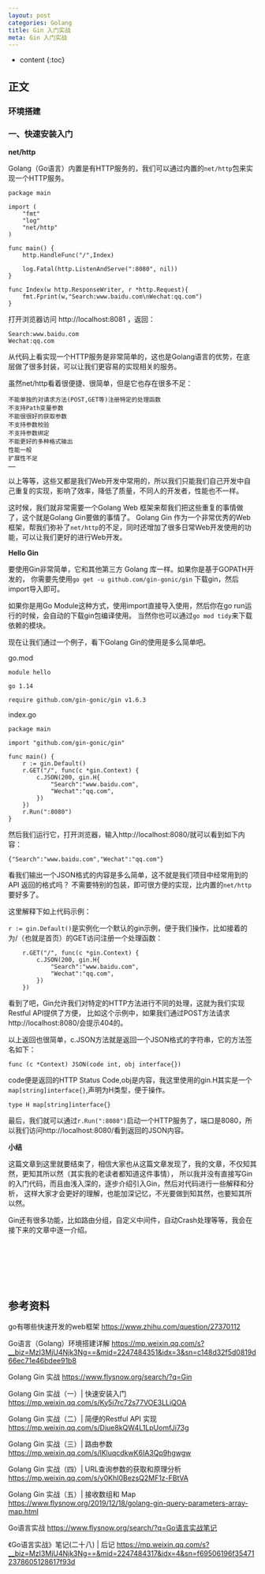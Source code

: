 ```yaml
---
layout: post
categories: Golang
title: Gin 入门实战
meta: Gin 入门实战
---
```

* content
{:toc}

## 正文

### 环境搭建



### 一、快速安装入门 

**net/http**

Golang（Go语言）内置是有HTTP服务的，我们可以通过内置的`net/http`包来实现一个HTTP服务。

```
package main

import (
	"fmt"
	"log"
	"net/http"
)

func main() {
	http.HandleFunc("/",Index)

	log.Fatal(http.ListenAndServe(":8080", nil))
}

func Index(w http.ResponseWriter, r *http.Request){
	fmt.Fprint(w,"Search:www.baidu.com\nWechat:qq.com")
}

```

打开浏览器访问 http://localhost:8081 ，返回：
```
Search:www.baidu.com
Wechat:qq.com
```

从代码上看实现一个HTTP服务是非常简单的，这也是Golang语言的优势，在底层做了很多封装，可以让我们更容易的实现相关的服务。

虽然net/http看着很便捷、很简单，但是它也存在很多不足：

    不能单独的对请求方法(POST,GET等)注册特定的处理函数
    不支持Path变量参数
    不能很很好的获取参数
    不支持参数校验
    不支持参数绑定
    不能更好的多种格式输出
    性能一般
    扩展性不足
    ……

以上等等，这些又都是我们Web开发中常用的，所以我们只能我们自己开发中自己重复的实现，影响了效率，降低了质量，不同人的开发者，性能也不一样。

这时候，我们就非常需要一个Golang Web 框架来帮我们把这些重复的事情做了，这个就是Golang Gin要做的事情了。
Golang Gin 作为一个非常优秀的Web框架，帮我们弥补了`net/http`的不足，同时还增加了很多日常Web开发使用的功能，可以让我们更好的进行Web开发。

**Hello Gin**

要使用Gin非常简单，它和其他第三方 Golang 库一样。如果你是基于GOPATH开发的，
你需要先使用`go get -u github.com/gin-gonic/gin` 下载gin，然后import导入即可。

如果你是用Go Module这种方式，使用import直接导入使用，然后你在go run运行的时候，会自动的下载gin包编译使用。
当然你也可以通过`go mod tidy`来下载依赖的模块。

现在让我们通过一个例子，看下Golang Gin的使用是多么简单吧。

go.mod
```
module hello

go 1.14

require github.com/gin-gonic/gin v1.6.3
```

index.go
```
package main

import "github.com/gin-gonic/gin"

func main() {
	r := gin.Default()
	r.GET("/", func(c *gin.Context) {
		c.JSON(200, gin.H{
			"Search":"www.baidu.com",
			"Wechat":"qq.com",
		})
	})
	r.Run(":8080")
}
```

然后我们运行它，打开浏览器，输入http://localhost:8080/就可以看到如下内容：
```
{"Search":"www.baidu.com","Wechat":"qq.com"}
```

看我们输出一个JSON格式的内容是多么简单，这不就是我们项目中经常用到的API 返回的格式吗？
不需要特别的包装，即可很方便的实现，比内置的`net/http`要好多了。

这里解释下如上代码示例：

`r := gin.Default()`是实例化一个默认的gin示例，便于我们操作，比如接着的为/（也就是首页）的GET访问注册一个处理函数：
```
    r.GET("/", func(c *gin.Context) {
        c.JSON(200, gin.H{
            "Search":"www.baidu.com",
            "Wechat":"qq.com",
        })
    })
```

看到了吧，Gin允许我们对特定的HTTP方法进行不同的处理，这就为我们实现Restful API提供了方便，
比如这个示例中，如果我们通过POST方法请求http://localhost:8080/会提示404的。

以上返回也很简单，c.JSON方法就是返回一个JSON格式的字符串，它的方法签名如下：
```
func (c *Context) JSON(code int, obj interface{})
```

code便是返回的HTTP Status Code,obj是内容，我这里使用的gin.H其实是一个`map[string]interface{}`,声明为H类型，便于操作。
```
type H map[string]interface{}
```

最后，我们就可以通过`r.Run(":8080")`启动一个HTTP服务了，端口是8080，所以我们访问http://localhost:8080/看到返回的JSON内容。

**小结**

这篇文章到这里就要结束了，相信大家也从这篇文章发现了，我的文章，不仅知其然，更知其所以然（其实我的老读者都知道这件事情），
所以我并没有直接写Gin的入门代码，而且由浅入深的，逐步介绍引入Gin，然后对代码进行一些解释和分析，
这样大家才会更好的理解，也能加深记忆，不光要做到知其然，也要知其所以然。

Gin还有很多功能，比如路由分组，自定义中间件，自动Crash处理等等，我会在接下来的文章中逐一介绍。



<br/><br/><br/><br/><br/>
## 参考资料

go有哪些快速开发的web框架 <https://www.zhihu.com/question/27370112>

Go语言（Golang）环境搭建详解 <https://mp.weixin.qq.com/s?__biz=MzI3MjU4Njk3Ng==&mid=2247484351&idx=3&sn=c148d32f5d0819d66ec71e46bdee91b8>

Golang Gin 实战 <https://www.flysnow.org/search/?q=Gin>

Golang Gin 实战（一）| 快速安装入门 <https://mp.weixin.qq.com/s/Ky5i7rc72s77VOE3LLiQOA>

Golang Gin 实战（二）| 简便的Restful API 实现 <https://mp.weixin.qq.com/s/Diue8kQW4L1LpUomfJi73g>

Golang Gin 实战（三）| 路由参数 <https://mp.weixin.qq.com/s/lKluqcdkwK6IA3Qp9hgwgw>

Golang Gin 实战（四）| URL查询参数的获取和原理分析 <https://mp.weixin.qq.com/s/y0KhI0BezsQ2MF1z-FBtVA>

Golang Gin 实战（五）| 接收数组和 Map <https://www.flysnow.org/2019/12/18/golang-gin-query-parameters-array-map.html>

Go语言实战 <https://www.flysnow.org/search/?q=Go语言实战笔记>

《Go语言实战》笔记(二十八) | 后记 <https://mp.weixin.qq.com/s?__biz=MzI3MjU4Njk3Ng==&mid=2247484317&idx=4&sn=f69506196f354712378605128617f93d>


